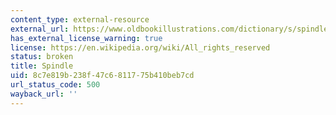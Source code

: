 ```yaml
---
content_type: external-resource
external_url: https://www.oldbookillustrations.com/dictionary/s/spindle
has_external_license_warning: true
license: https://en.wikipedia.org/wiki/All_rights_reserved
status: broken
title: Spindle
uid: 8c7e819b-238f-47c6-8117-75b410beb7cd
url_status_code: 500
wayback_url: ''
---
```

